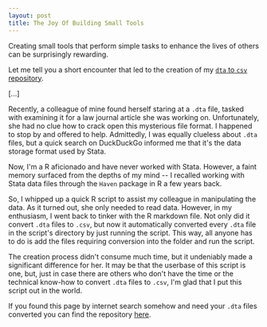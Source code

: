 ```yaml
---
layout: post
title: The Joy Of Building Small Tools
---
```


Creating small tools that perform simple tasks to enhance the lives of others can be surprisingly rewarding. 

Let me tell you a short encounter that led to the creation of my [`dta` to `csv` repository](https://github.com/JakeC007/dta-to-csv-converter).

[...]

Recently, a colleague of mine found herself staring at a `.dta` file, tasked with examining it for a law journal article she was working on. Unfortunately, she had no clue how to crack open this mysterious file format. I happened to stop by and offered to help. Admittedly, I was equally clueless about `.dta` files, but a quick search on DuckDuckGo informed me that it's the data storage format used by Stata.

Now, I'm a R aficionado and have never worked with Stata. However, a faint memory surfaced from the depths of my mind -- I recalled working with Stata data files through the `Haven` package in R a few years back.

So, I whipped up a quick R script to assist my colleague in manipulating the data. As it turned out, she only needed to read data. However, in my enthusiasm, I went back to tinker with the R markdown file. Not only did it convert `.dta` files to `.csv`, but now it automatically converted every `.dta` file in the script's directory by just running the script. This way, all anyone has to do is add the files requiring conversion into the folder and run the script. 



The creation process didn't consume much time, but it undeniably made a  significant difference for her. It may be that the userbase of this script is one, but, just in case there are others who don't have the time or the technical know-how to convert `.dta` files to `.csv`, I'm glad that I put this script out in the world. 



If you found this page by internet search somehow and need your `.dta` files converted you can find the repository [here](https://github.com/JakeC007/dta-to-csv-converter).